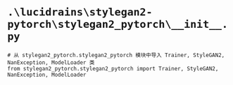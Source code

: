 # `.\lucidrains\stylegan2-pytorch\stylegan2_pytorch\__init__.py`

```
# 从 stylegan2_pytorch.stylegan2_pytorch 模块中导入 Trainer, StyleGAN2, NanException, ModelLoader 类
from stylegan2_pytorch.stylegan2_pytorch import Trainer, StyleGAN2, NanException, ModelLoader
```